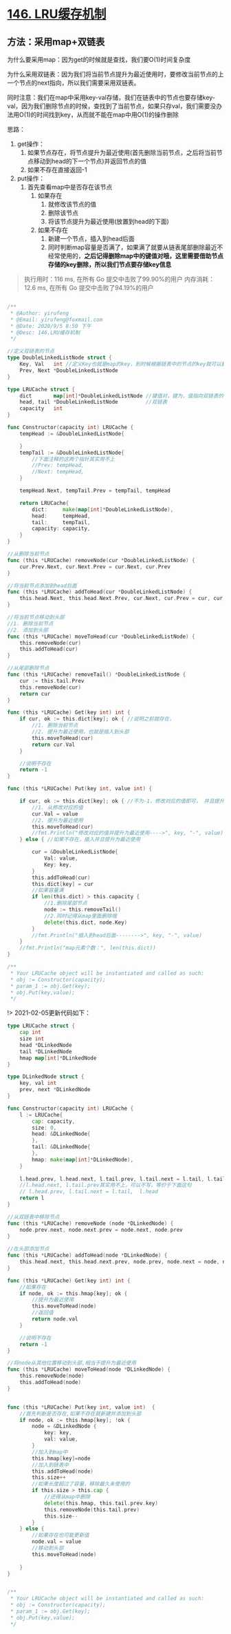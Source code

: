 # [146. LRU缓存机制](https://leetcode-cn.com/problems/lru-cache/)

## 方法：采用map+双链表

为什么要采用map：因为get的时候就是查找，我们要O(1)时间复杂度

为什么采用双链表：因为我们将当前节点提升为最近使用时，要修改当前节点的上一个节点的next指向，所以我们需要采用双链表。

同时注意：我们在map中采用key-val存储，我们在链表中的节点也要存储key-val，因为我们删除节点的时候，查找到了当前节点，如果只存val，我们需要没办法用O(1)的时间找到key，从而就不能在map中用O(1)的操作删除

思路：

1. get操作：
   1. 如果节点存在，将节点提升为最近使用(首先删除当前节点，之后将当前节点移动到head的下一个节点)并返回节点的值
   2. 如果不存在直接返回-1
2. put操作：
   1. 首先查看map中是否存在该节点
      1. 如果存在
         1. 就修改该节点的值
         2. 删除该节点
         3. 将该节点提升为最近使用(放置到head的下面)
      2. 如果不存在
         1. 新建一个节点，插入到head后面
         2. 同时判断map容量是否满了，如果满了就要从链表尾部删除最近不经常使用的，**之后记得删除map中的键值对哦，这里需要借助节点存储的key删除，所以我们节点要存储key信息**

> 执行用时：116 ms, 在所有 Go 提交中击败了99.90%的用户
> 		内存消耗：12.6 ms, 在所有 Go 提交中击败了94.19%的用户

```go

/**
 * @Author: yirufeng
 * @Email: yirufeng@foxmail.com
 * @Date: 2020/9/5 8:50 下午
 * @Desc: 146.LRU缓存机制
 */

//定义双链表的节点
type DoubleLinkedListNode struct {
	Key, Val   int //定义Key也就是map的key，到时候根据链表中的节点的key就可以删除map对应的key，不然比较难删除
	Prev, Next *DoubleLinkedListNode
}

type LRUCache struct {
	dict       map[int]*DoubleLinkedListNode //键值对，键为，值指向双链表的一个节点
	head, tail *DoubleLinkedListNode         //双链表
	capacity   int
}

func Constructor(capacity int) LRUCache {
	tempHead := &DoubleLinkedListNode{

	}
	tempTail := &DoubleLinkedListNode{
		//下面注释的这两个指针其实用不上
		//Prev: tempHead,
		//Next: tempHead,
	}

	tempHead.Next, tempTail.Prev = tempTail, tempHead

	return LRUCache{
		dict:     make(map[int]*DoubleLinkedListNode),
		head:     tempHead,
		tail:     tempTail,
		capacity: capacity,
	}
}

//从删除当前节点
func (this *LRUCache) removeNode(cur *DoubleLinkedListNode) {
	cur.Prev.Next, cur.Next.Prev = cur.Next, cur.Prev
}

//将当前节点添加到head后面
func (this *LRUCache) addToHead(cur *DoubleLinkedListNode) {
	this.head.Next, this.head.Next.Prev, cur.Next, cur.Prev = cur, cur, this.head.Next, this.head
}

//将当前节点移动到头部
//1. 删除当前节点
//2. 添加到头部
func (this *LRUCache) moveToHead(cur *DoubleLinkedListNode) {
	this.removeNode(cur)
	this.addToHead(cur)
}

//从尾部删除节点
func (this *LRUCache) removeTail() *DoubleLinkedListNode {
	cur := this.tail.Prev
	this.removeNode(cur)
	return cur
}

func (this *LRUCache) Get(key int) int {
	if cur, ok := this.dict[key]; ok { //说明之前就存在，
		//1. 删除当前节点
		//2. 提升为最近使用，也就是插入到头部
		this.moveToHead(cur)
		return cur.Val
	}

	//说明不存在
	return -1
}

func (this *LRUCache) Put(key int, value int) {

	if cur, ok := this.dict[key]; ok { //不为-1，修改对应的值即可，	并且提升为最近使用
		//1. 从修改对应的值
		cur.Val = value
		//2. 提升为最近使用
		this.moveToHead(cur)
		//fmt.Println("修改对应的值并提升为最近使用---->", key, "-", value)
	} else { //如果不存在，插入并且提升为最近使用

		cur = &DoubleLinkedListNode{
			Val: value,
			Key: key,
		}
		this.addToHead(cur)
		this.dict[key] = cur
		//如果容量满
		if len(this.dict) > this.capacity {
			//1.删除尾部节点
			node := this.removeTail()
			//2.同时记得从map里面删除哦
			delete(this.dict, node.Key)
		}
		//fmt.Println("插入到head后面-------->", key, "-", value)
	}
	//fmt.Println("map元素个数：", len(this.dict))
}

/**
 * Your LRUCache object will be instantiated and called as such:
 * obj := Constructor(capacity);
 * param_1 := obj.Get(key);
 * obj.Put(key,value);
 */
```


!> 2021-02-05更新代码如下：

```go
type LRUCache struct {
	cap int
	size int
	head *DLinkedNode
	tail *DLinkedNode
	hmap map[int]*DLinkedNode
}

type DLinkedNode struct {
	key, val int
	prev, next *DLinkedNode
}

func Constructor(capacity int) LRUCache {
	l := LRUCache{
		cap: capacity,
		size: 0,
		head: &DLinkedNode{
		},
		tail: &DLinkedNode{
		},
		hmap: make(map[int]*DLinkedNode),
	}
	
	l.head.prev, l.head.next, l.tail.prev, l.tail.next = l.tail, l.tail, l.head, l.head
	//l.head.next, l.tail.prev其实用不上，可以不写，等价于下面这句
	// l.head.prev, l.tail.next = l.tail,  l.head
	return l
}

//从双链表中移除节点
func (this *LRUCache) removeNode (node *DLinkedNode) {
	node.prev.next, node.next.prev = node.next, node.prev
}
 
//在头部添加节点
func (this *LRUCache) addToHead(node *DLinkedNode) {
	this.head.next, this.head.next.prev, node.prev, node.next = node, node, this.head, this.head.next
}

func (this *LRUCache) Get(key int) int {
	//如果存在
	if node, ok := this.hmap[key]; ok {
		//提升为最近使用
		this.moveToHead(node)
		//返回值
		return node.val
	}

	//说明不存在
	return -1
}

//将node从其他位置移动到头部,相当于提升为最近使用
func (this *LRUCache) moveToHead(node *DLinkedNode) {
	this.removeNode(node)
	this.addToHead(node)
} 


func (this *LRUCache) Put(key int, value int)  {
	//首先判断是否存在,如果不存在就新建并添加到头部
	if node, ok := this.hmap[key]; !ok {
		node = &DLinkedNode {
			key: key,
			val: value,
		}
		//加入到map中
		this.hmap[key]=node
		//加入到链表中
		this.addToHead(node)
		this.size++
		//如果长度超过了容量，移除最久未使用的
		if this.size > this.cap {
			//还得从map中删除
			delete(this.hmap, this.tail.prev.key)
			this.removeNode(this.tail.prev)
			this.size--
		}
	} else {
		//如果存在也可能更新值
		node.val = value
		//移动到头部
		this.moveToHead(node)
		
	}
}


/**
 * Your LRUCache object will be instantiated and called as such:
 * obj := Constructor(capacity);
 * param_1 := obj.Get(key);
 * obj.Put(key,value);
 */
```